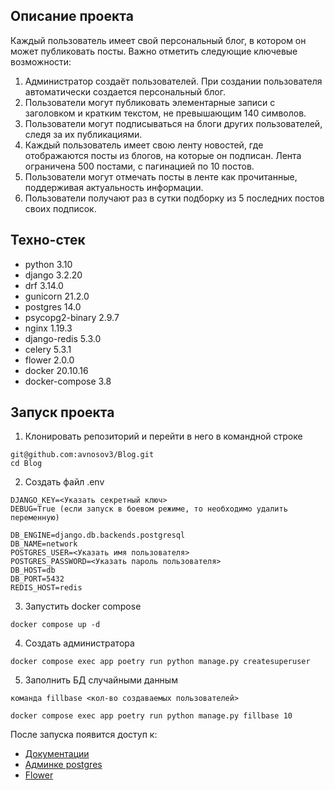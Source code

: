 ## Описание проекта
Каждый пользователь имеет свой персональный блог, в котором он может публиковать посты. Важно отметить следующие ключевые возможности:
1. Администратор создаёт пользователей. При создании пользователя автоматически создается персональный блог.
2. Пользователи могут публиковать элементарные записи с заголовком и кратким текстом, не превышающим 140 символов.
3. Пользователи могут подписываться на блоги других пользователей, следя за их публикациями.
4. Каждый пользователь имеет свою ленту новостей, где отображаются посты из блогов, на которые он подписан. Лента ограничена 500 постами, с пагинацией по 10 постов.
5. Пользователи могут отмечать посты в ленте как прочитанные, поддерживая актуальность информации.
6. Пользователи получают раз в сутки подборку из 5 последних постов своих подписок.

## Техно-стек

* python 3.10
* django 3.2.20
* drf 3.14.0
* gunicorn 21.2.0
* postgres 14.0
* psycopg2-binary 2.9.7
* nginx 1.19.3
* django-redis 5.3.0
* celery 5.3.1
* flower 2.0.0
* docker 20.10.16
* docker-compose 3.8

## Запуск проекта

1. Клонировать репозиторий и перейти в него в командной строке
```
git@github.com:avnosov3/Blog.git
cd Blog
```
2. Создать файл .env

```
DJANGO_KEY=<Указать секретный ключ>
DEBUG=True (если запуск в боевом режиме, то необходимо удалить переменную)

DB_ENGINE=django.db.backends.postgresql
DB_NAME=network
POSTGRES_USER=<Указать имя пользователя>
POSTGRES_PASSWORD=<Указать пароль пользователя>
DB_HOST=db
DB_PORT=5432
REDIS_HOST=redis
```

3. Запустить docker compose
```
docker compose up -d
```
4. Создать администратора
```
docker compose exec app poetry run python manage.py createsuperuser
```
5. Заполнить БД случайными данным
```
команда fillbase <кол-во создаваемых пользователей>
```

```
docker compose exec app poetry run python manage.py fillbase 10
```

После запуска появится доступ к:
* [Документации](http://127.0.0.1/redoc/)
* [Админке postgres](http://127.0.0.1/adminer/)
* [Flower](http://127.0.0.1:5555/)
